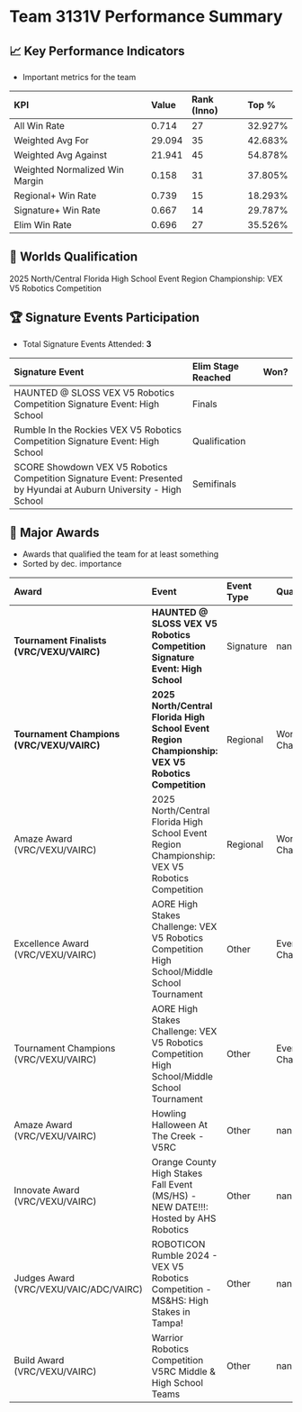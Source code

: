 # Team 3131V Performance Summary

## 📈 Key Performance Indicators
- Important metrics for the team

| KPI | Value | Rank (Inno) | Top % |
|:---|:-----|:----|:-----|
| All Win Rate | 0.714 | 27 | 32.927% |
| Weighted Avg For | 29.094 | 35 | 42.683% |
| Weighted Avg Against | 21.941 | 45 | 54.878% |
| Weighted Normalized Win Margin | 0.158 | 31 | 37.805% |
| Regional+ Win Rate | 0.739 | 15 | 18.293% |
| Signature+ Win Rate | 0.667 | 14 | 29.787% |
| Elim Win Rate | 0.696 | 27 | 35.526% |


## 🎯 Worlds Qualification
2025 North/Central Florida High School Event Region Championship: VEX V5 Robotics Competition

## 🏆 Signature Events Participation
- Total Signature Events Attended: **3**

| Signature Event | Elim Stage Reached | Won? |
|:----------------|:-------------------|:----|
| HAUNTED @ SLOSS VEX V5 Robotics Competition Signature Event: High School | Finals |  |
| Rumble In the Rockies VEX V5 Robotics Competition Signature Event: High School | Qualification |  |
| SCORE Showdown VEX V5 Robotics Competition Signature Event: Presented by Hyundai at Auburn University - High School | Semifinals |  |


## 🥇 Major Awards
- Awards that qualified the team for at least something
- Sorted by dec. importance

| Award | Event | Event Type | Qualification |
|:------|:------|:-----------|:--------------|
| **Tournament Finalists (VRC/VEXU/VAIRC)** | **HAUNTED @ SLOSS VEX V5 Robotics Competition Signature Event: High School** | Signature | nan |
| **Tournament Champions (VRC/VEXU/VAIRC)** | **2025 North/Central Florida High School Event Region Championship: VEX V5 Robotics Competition** | Regional | World Championship |
| Amaze Award (VRC/VEXU/VAIRC) | 2025 North/Central Florida High School Event Region Championship: VEX V5 Robotics Competition | Regional | World Championship |
| Excellence Award (VRC/VEXU/VAIRC) | AORE High Stakes Challenge: VEX V5 Robotics Competition High School/Middle School Tournament | Other | Event Region Championship |
| Tournament Champions (VRC/VEXU/VAIRC) | AORE High Stakes Challenge: VEX V5 Robotics Competition High School/Middle School Tournament | Other | Event Region Championship |
| Amaze Award (VRC/VEXU/VAIRC) | Howling Halloween At The Creek - V5RC | Other | nan |
| Innovate Award (VRC/VEXU/VAIRC) | Orange County High Stakes Fall Event (MS/HS) - NEW DATE!!!: Hosted by AHS Robotics | Other | nan |
| Judges Award (VRC/VEXU/VAIC/ADC/VAIRC) | ROBOTICON Rumble 2024 - VEX V5 Robotics Competition - MS&HS: High Stakes in Tampa! | Other | nan |
| Build Award (VRC/VEXU/VAIRC) | Warrior Robotics Competition V5RC Middle & High School Teams | Other | nan |

